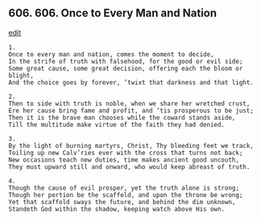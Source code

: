 
## 606.  606. Once to Every Man and Nation
[edit](https://docs.google.com/document/d/12%2DscktElZvnn6xkRynEPAu%2D31VeMCeya/edit?mode=html)






    1.
    Once to every man and nation, comes the moment to decide,
    In the strife of truth with falsehood, for the good or evil side;
    Some great cause, some great decision, offering each the bloom or blight,
    And the choice goes by forever, ’twixt that darkness and that light.

    2.
    Then to side with truth is noble, when we share her wretched crust,
    Ere her cause bring fame and profit, and ’tis prosperous to be just;
    Then it is the brave man chooses while the coward stands aside,
    Till the multitude make virtue of the faith they had denied.

    3.
    By the light of burning martyrs, Christ, Thy bleeding feet we track,
    Toiling up new Calv’ries ever with the cross that turns not back;
    New occasions teach new duties, time makes ancient good uncouth,
    They must upward still and onward, who would keep abreast of truth.

    4.
    Though the cause of evil prosper, yet the truth alone is strong;
    Though her portion be the scaffold, and upon the throne be wrong;
    Yet that scaffold sways the future, and behind the dim unknown,
    Standeth God within the shadow, keeping watch above His own.
